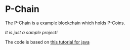 # P-Chain

The P-Chain is a example blockchain which holds P-Coins.

_It is just a sample project!_

The code is based on [this tutorial for java](https://medium.com/programmers-blockchain/create-simple-blockchain-java-tutorial-from-scratch-6eeed3cb03fa)
